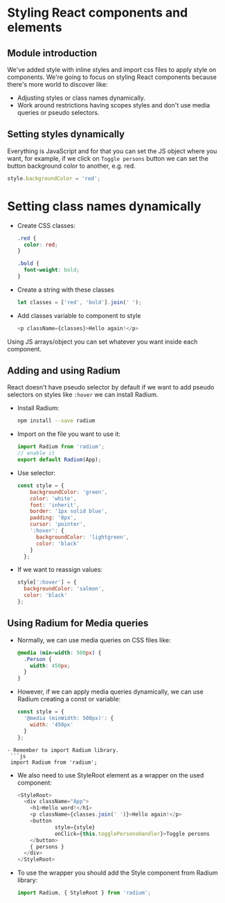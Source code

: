 # Styling React components and elements

## Module introduction
We've added style with inline styles and import css files to apply style on components. We're going to focus on styling React components because there's more world to discover like:
- Adjusting styles or class names dynamically.
- Work around restrictions having scopes styles and don't use media queries or pseudo selectors.
 
## Setting styles dynamically

Everything is JavaScript and for that you can set the JS object where you want, for example, if we click on `Toggle persons` button we can set the button background color to another, e.g. red.
```js
style.backgroundColor = 'red';
```

# Setting class names dynamically
- Create CSS classes:
    ```css
    .red {
      color: red;
    }
    
    .bold {
      font-weight: bold;
    }
    ```
- Create a string with these classes
    ```js
    let classes = ['red', 'bold'].join(' ');
    ```
- Add classes variable to component to style
    ```js
    <p className={classes}>Hello again!</p>
    ```

Using JS arrays/object you can set whatever you want inside each component.

## Adding and using Radium

React doesn't have pseudo selector by default if we want to add pseudo selectors on styles like `:hover` we can install Radium.

- Install Radium:
  ```bash
  npm install --save radium
  ```
- Import on the file you want to use it:
  ```js
  import Radium from 'radium';
  // enable it
  export default Radium(App);
  ```
- Use selector:
  ```js
  const style = {
      backgroundColor: 'green',
      color: 'white',
      font: 'inherit',
      border: '1px solid blue',
      padding: '8px',
      cursor: 'pointer',
      ':hover': {
        backgroundColor: 'lightgreen',
        color: 'black'
      }
    };
  ```
- If we want to reassign values:
  ```js
  style[':hover'] = {
    backgroundColor: 'salmon',
    color: 'black'
  };
  ```

## Using Radium for Media queries

- Normally, we can use media queries on CSS files like:
  ```css
  @media (min-width: 500px) {
    .Person {
      width: 450px;
    }
  }
  ```

- However, if we can apply media queries dynamically, we can use Radium creating a const or variable:
  ```js
  const style = {
    '@media (minWidth: 500px)': {
      width: '450px'
    }
  };
 ```
- Remember to import Radium library.
  ```js
  import Radium from 'radium';
  ```

- We also need to use StyleRoot element as a wrapper on the used component:
  ```js
  <StyleRoot>
    <div className="App">
      <h1>Hello word!</h1>
      <p className={classes.join(' ')}>Hello again!</p>
      <button
              style={style}
              onClick={this.togglePersonsHandler}>Toggle persons
      </button>
      { persons }
    </div>
  </StyleRoot>
  ```

- To use the wrapper you should add the Style component from Radium library:
  ```js
  import Radium, { StyleRoot } from 'radium';
  ```
